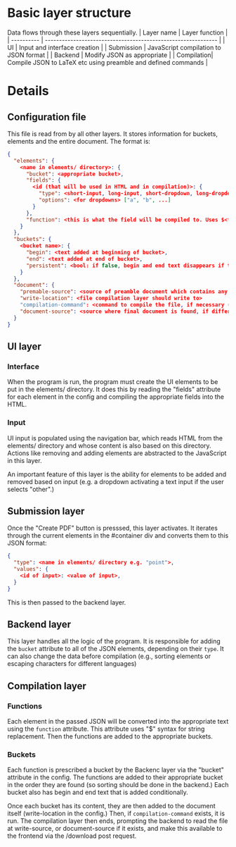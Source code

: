 # Basic layer structure
Data flows through these layers sequentially.
| Layer name | Layer function                                                |
| ---------- | ------------------------------------------------------------- |
| UI         | Input and interface creation                                  |
| Submission | JavaScript compilation to JSON format                         |
| Backend    | Modify JSON as appropriate                                    |
| Compilation| Compile JSON to LaTeX etc using preamble and defined commands |

# Details
## Configuration file
This file is read from by all other layers. It stores information for buckets, elements and the entire document. The format is:
```json
{
  "elements": {
    <name in elements/ directory>: {
      "bucket": <appropriate bucket>,
      "fields": {
        <id (that will be used in HTML and in compilation)>: {
          "type": <short-input, long-input, short-dropdown, long-dropdown, textarea>,
          "options": <for dropdowns> ["a", "b", ...]
        }
      },
      "function": <this is what the field will be compiled to. Uses $<fieldname> for string replacement> "\latexfunc{$name}{$content}"
    }
  },
  "buckets": {
    <bucket name>: {
      "begin": <text added at beginning of bucket>,
      "end": <text added at end of bucket>,
      "persistent": <bool: if false, begin and end text disappears if the bucket is empty; if true, they remain>
    }
  },
  "document": {
    "premable-source": <source of preamble document which contains any extra text and the string formatting locations of buckets>,
    "write-location": <file compilation layer should write to>
    "compilation-command": <command to compile the file, if necessary (e.g. for LaTeX),
    "document-source": <source where final document is found, if different from write-location>
  }
}
```

## UI layer
### Interface
When the program is run, the program must create the UI elements to be put in the elements/ directory. It does this by reading the "fields" attribute for each element in the config and compiling the appropriate fields into the HTML.

### Input
UI input is populated using the navigation bar, which reads HTML from the elements/ directory and whose content is also based on this directory. Actions like removing and adding elements are abstracted to the JavaScript in this layer.

An important feature of this layer is the ability for elements to be added and removed based on input (e.g. a dropdown activating a text input if the user selects "other".)

## Submission layer
Once the "Create PDF" button is presssed, this layer activates. It iterates through the current elements in the #container div and converts them to this JSON format:
```json
{
  "type": <name in elements/ directory e.g. "point">,
  "values": {
    <id of input>: <value of input>,
  }
}
```

This is then passed to the backend layer.

## Backend layer
This layer handles all the logic of the program. It is responsible for adding the `bucket` attribute to all of the JSON elements, depending on their `type`. It can also change the data before compilation (e.g., sorting elements or escaping characters for different languages)

## Compilation layer
### Functions
Each element in the passed JSON will be converted into the appropriate text using the `function` attribute. This attribute uses "$<fieldname>" syntax for string replacement. Then the functions are added to the appropriate buckets.

### Buckets
Each function is prescribed a bucket by the Backenc layer via the "bucket" attribute in the config. The functions are added to their appropriate bucket in the order they are found (so sorting should be done in the backend.) Each bucket also has begin and end text that is added conditionally.

Once each bucket has its content, they are then added to the document itself (write-location in the config.) Then, if `compilation-command` exists, it is run. The compilation layer then ends, prompting the backend to read the file at write-source, or document-source if it exists, and make this available to the frontend via the /download post request.

